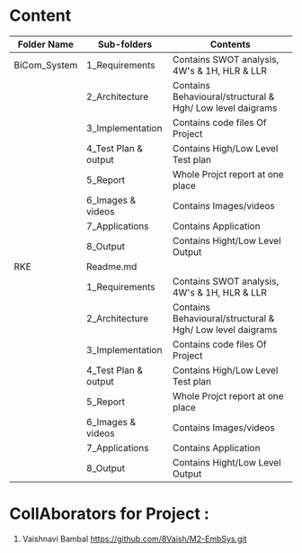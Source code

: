 # Content



| Folder Name | Sub-folders | Contents|
|---|---|---|
| BiCom_System |1_Requirements | Contains SWOT analysis, 4W's & 1H, HLR & LLR|
||2_Architecture|Contains Behavioural/structural & Hgh/ Low level daigrams |
||3_Implementation| Contains code files Of Project|
||4_Test Plan & output|Contains High/Low Level Test plan|
||5_Report|Whole Projct report at one place| 
||6_Images & videos| Contains Images/videos|
||7_Applications|Contains Application |
||8_Output|Contains Hight/Low Level Output|
| RKE | Readme.md |
||1_Requirements| Contains SWOT analysis, 4W's & 1H, HLR & LLR|
||2_Architecture| Contains Behavioural/structural & Hgh/ Low level daigrams |
||3_Implementation| Contains code files Of Project|
||4_Test Plan & output| Contains High/Low Level Test plan|
||5_Report| Whole Projct report at one place| 
||6_Images & videos| Contains Images/videos|
||7_Applications| Contains Application |
||8_Output| Contains Hight/Low Level Output|


# CollAborators for Project :
1) Vaishnavi Bambal https://github.com/8Vaish/M2-EmbSys.git

